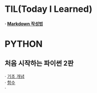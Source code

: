 TIL(Today I Learned) 
======================

#### · [Markdown 작성법](https://gist.github.com/ihoneymon/652be052a0727ad59601)
PYTHON
======
처음 시작하는 파이썬 2판  
------------------------
· [기초 개념](https://github.com/LoveYaeMiko/TIL/blob/main/PYTHON/%EA%B8%B0%EB%B3%B8%20%EC%9A%A9%EC%96%B4%20%EC%A0%95%EB%A6%AC.md)   
· [함수](https://github.com/LoveYaeMiko/TIL/blob/main/PYTHON/%ED%95%A8%EC%88%98.md)   
·
    
